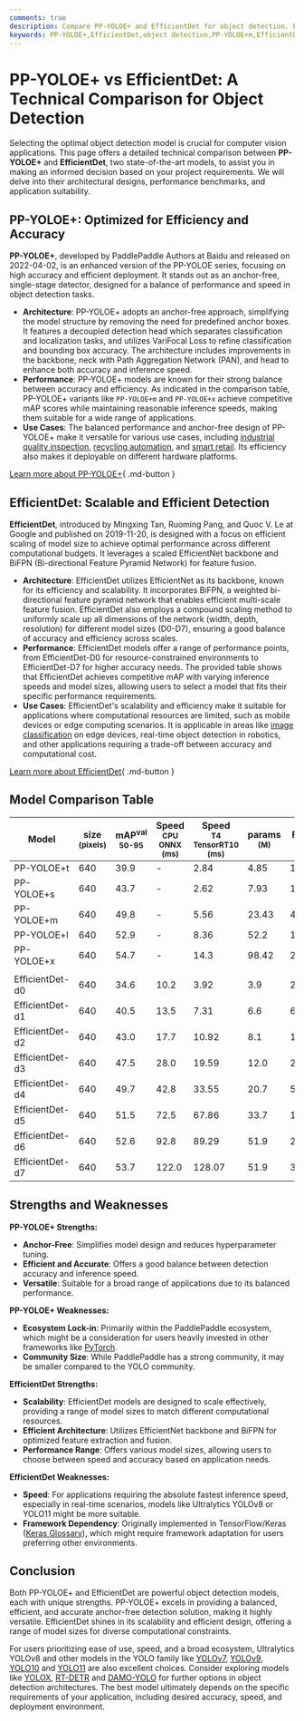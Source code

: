 ```yaml
---
comments: true
description: Compare PP-YOLOE+ and EfficientDet for object detection. Explore architectures, benchmarks, and use cases to select the best model for your needs.
keywords: PP-YOLOE+,EfficientDet,object detection,PP-YOLOE+m,EfficientDet-D7,AI models,computer vision,model comparison,efficient AI,deep learning
---
```


# PP-YOLOE+ vs EfficientDet: A Technical Comparison for Object Detection

Selecting the optimal object detection model is crucial for computer vision applications. This page offers a detailed technical comparison between **PP-YOLOE+** and **EfficientDet**, two state-of-the-art models, to assist you in making an informed decision based on your project requirements. We will delve into their architectural designs, performance benchmarks, and application suitability.

<script async src="https://cdn.jsdelivr.net/npm/chart.js"></script>
<script defer src="../../javascript/benchmark.js"></script>

<canvas id="modelComparisonChart" width="1024" height="400" active-models='["PP-YOLOE+", "EfficientDet"]'></canvas>

## PP-YOLOE+: Optimized for Efficiency and Accuracy

**PP-YOLOE+**, developed by PaddlePaddle Authors at Baidu and released on 2022-04-02, is an enhanced version of the PP-YOLOE series, focusing on high accuracy and efficient deployment. It stands out as an anchor-free, single-stage detector, designed for a balance of performance and speed in object detection tasks.

- **Architecture**: PP-YOLOE+ adopts an anchor-free approach, simplifying the model structure by removing the need for predefined anchor boxes. It features a decoupled detection head which separates classification and localization tasks, and utilizes VariFocal Loss to refine classification and bounding box accuracy. The architecture includes improvements in the backbone, neck with Path Aggregation Network (PAN), and head to enhance both accuracy and inference speed.
- **Performance**: PP-YOLOE+ models are known for their strong balance between accuracy and efficiency. As indicated in the comparison table, PP-YOLOE+ variants like `PP-YOLOE+m` and `PP-YOLOE+x` achieve competitive mAP scores while maintaining reasonable inference speeds, making them suitable for a wide range of applications.
- **Use Cases**: The balanced performance and anchor-free design of PP-YOLOE+ make it versatile for various use cases, including [industrial quality inspection](https://www.ultralytics.com/solutions/ai-in-manufacturing), [recycling automation](https://www.ultralytics.com/blog/recycling-efficiency-the-power-of-vision-ai-in-automated-sorting), and [smart retail](https://www.ultralytics.com/blog/ai-for-smarter-retail-inventory-management). Its efficiency also makes it deployable on different hardware platforms.

[Learn more about PP-YOLOE+](https://github.com/PaddlePaddle/PaddleDetection/blob/release/2.8.1/configs/ppyoloe/README.md){ .md-button }

## EfficientDet: Scalable and Efficient Detection

**EfficientDet**, introduced by Mingxing Tan, Ruoming Pang, and Quoc V. Le at Google and published on 2019-11-20, is designed with a focus on efficient scaling of model size to achieve optimal performance across different computational budgets. It leverages a scaled EfficientNet backbone and BiFPN (Bi-directional Feature Pyramid Network) for feature fusion.

- **Architecture**: EfficientDet utilizes EfficientNet as its backbone, known for its efficiency and scalability. It incorporates BiFPN, a weighted bi-directional feature pyramid network that enables efficient multi-scale feature fusion. EfficientDet also employs a compound scaling method to uniformly scale up all dimensions of the network (width, depth, resolution) for different model sizes (D0-D7), ensuring a good balance of accuracy and efficiency across scales.
- **Performance**: EfficientDet models offer a range of performance points, from EfficientDet-D0 for resource-constrained environments to EfficientDet-D7 for higher accuracy needs. The provided table shows that EfficientDet achieves competitive mAP with varying inference speeds and model sizes, allowing users to select a model that fits their specific performance requirements.
- **Use Cases**: EfficientDet's scalability and efficiency make it suitable for applications where computational resources are limited, such as mobile devices or edge computing scenarios. It is applicable in areas like [image classification](https://www.ultralytics.com/glossary/image-classification) on edge devices, real-time object detection in robotics, and other applications requiring a trade-off between accuracy and computational cost.

[Learn more about EfficientDet](https://github.com/google/automl/tree/master/efficientdet#readme){ .md-button }

## Model Comparison Table

| Model           | size<br><sup>(pixels) | mAP<sup>val<br>50-95 | Speed<br><sup>CPU ONNX<br>(ms) | Speed<br><sup>T4 TensorRT10<br>(ms) | params<br><sup>(M) | FLOPs<br><sup>(B) |
| --------------- | --------------------- | -------------------- | ------------------------------ | ----------------------------------- | ------------------ | ----------------- |
| PP-YOLOE+t      | 640                   | 39.9                 | -                              | 2.84                                | 4.85               | 19.15             |
| PP-YOLOE+s      | 640                   | 43.7                 | -                              | 2.62                                | 7.93               | 17.36             |
| PP-YOLOE+m      | 640                   | 49.8                 | -                              | 5.56                                | 23.43              | 49.91             |
| PP-YOLOE+l      | 640                   | 52.9                 | -                              | 8.36                                | 52.2               | 110.07            |
| PP-YOLOE+x      | 640                   | 54.7                 | -                              | 14.3                                | 98.42              | 206.59            |
|                 |                       |                      |                                |                                     |                    |                   |
| EfficientDet-d0 | 640                   | 34.6                 | 10.2                           | 3.92                                | 3.9                | 2.54              |
| EfficientDet-d1 | 640                   | 40.5                 | 13.5                           | 7.31                                | 6.6                | 6.1               |
| EfficientDet-d2 | 640                   | 43.0                 | 17.7                           | 10.92                               | 8.1                | 11.0              |
| EfficientDet-d3 | 640                   | 47.5                 | 28.0                           | 19.59                               | 12.0               | 24.9              |
| EfficientDet-d4 | 640                   | 49.7                 | 42.8                           | 33.55                               | 20.7               | 55.2              |
| EfficientDet-d5 | 640                   | 51.5                 | 72.5                           | 67.86                               | 33.7               | 130.0             |
| EfficientDet-d6 | 640                   | 52.6                 | 92.8                           | 89.29                               | 51.9               | 226.0             |
| EfficientDet-d7 | 640                   | 53.7                 | 122.0                          | 128.07                              | 51.9               | 325.0             |

## Strengths and Weaknesses

**PP-YOLOE+ Strengths:**

- **Anchor-Free**: Simplifies model design and reduces hyperparameter tuning.
- **Efficient and Accurate**: Offers a good balance between detection accuracy and inference speed.
- **Versatile**: Suitable for a broad range of applications due to its balanced performance.

**PP-YOLOE+ Weaknesses:**

- **Ecosystem Lock-in**: Primarily within the PaddlePaddle ecosystem, which might be a consideration for users heavily invested in other frameworks like [PyTorch](https://www.ultralytics.com/glossary/pytorch).
- **Community Size**: While PaddlePaddle has a strong community, it may be smaller compared to the YOLO community.

**EfficientDet Strengths:**

- **Scalability**: EfficientDet models are designed to scale effectively, providing a range of model sizes to match different computational resources.
- **Efficient Architecture**: Utilizes EfficientNet backbone and BiFPN for optimized feature extraction and fusion.
- **Performance Range**: Offers various model sizes, allowing users to choose between speed and accuracy based on application needs.

**EfficientDet Weaknesses:**

- **Speed**: For applications requiring the absolute fastest inference speed, especially in real-time scenarios, models like Ultralytics YOLOv8 or YOLO11 might be more suitable.
- **Framework Dependency**: Originally implemented in TensorFlow/Keras ([Keras Glossary](https://www.ultralytics.com/glossary/keras)), which might require framework adaptation for users preferring other environments.

## Conclusion

Both PP-YOLOE+ and EfficientDet are powerful object detection models, each with unique strengths. PP-YOLOE+ excels in providing a balanced, efficient, and accurate anchor-free detection solution, making it highly versatile. EfficientDet shines in its scalability and efficient design, offering a range of model sizes for diverse computational constraints.

For users prioritizing ease of use, speed, and a broad ecosystem, Ultralytics YOLOv8 and other models in the YOLO family like [YOLOv7](https://docs.ultralytics.com/models/yolov7/), [YOLOv9](https://docs.ultralytics.com/models/yolov9/), [YOLO10](https://docs.ultralytics.com/models/yolov10/) and [YOLO11](https://docs.ultralytics.com/models/yolo11/) are also excellent choices. Consider exploring models like [YOLOX](https://docs.ultralytics.com/compare/yolox-vs-pp-yoloe/), [RT-DETR](https://docs.ultralytics.com/compare/rtdetr-vs-pp-yoloe/) and [DAMO-YOLO](https://docs.ultralytics.com/compare/damo-yolo-vs-pp-yoloe/) for further options in object detection architectures. The best model ultimately depends on the specific requirements of your application, including desired accuracy, speed, and deployment environment.
